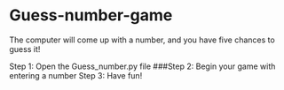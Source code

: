 # Guess-number-game
The computer will come up with a number, and you have five chances to guess it!

Step 1: Open the Guess_number.py file
###Step 2: Begin your game with entering a number
Step 3: Have fun!
